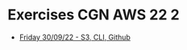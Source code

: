 # Exercises CGN AWS 22 2

- [Friday 30/09/22 - S3, CLI, Github](22-05-20_S3-CLI-Actions/README.md)

